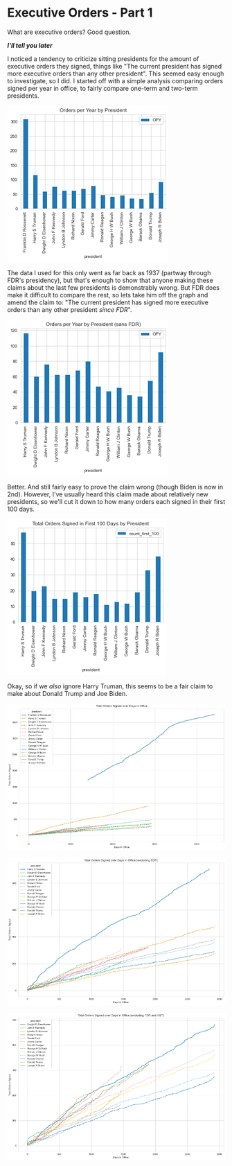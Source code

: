 # Executive Orders - Part 1

What are executive orders? Good question.

***I'll tell you later***

I noticed a tendency to criticize sitting presidents for the amount of executive orders they signed, things like "The current president has signed more executive orders than any other president". This seemed easy enough to investigate, so I did. I started off with a simple analysis comparing orders signed per year in office, to fairly compare one-term and two-term presidents.

![OPY](img_opy.png)

The data I used for this only went as far back as 1937 (partway through FDR's presidency), but that's enough to show that anyone making these claims about the last few presidents is demonstrably wrong. But FDR does make it difficult to compare the rest, so lets take him off the graph and amend the claim to: "The current president has signed more executive orders than any other president *since FDR*".

![OPY without FDR](img_opy_sans_fdr.png)

Better. And still fairly easy to prove the claim wrong (though Biden is now in 2nd). However, I've usually heard this claim made about relatively new presidents, so we'll cut it down to how many orders each signed in their first 100 days.

![first 100 days](img_first_100.png)

Okay, so if we *also* ignore Harry Truman, this seems to be a fair claim to make about Donald Trump and Joe Biden. 

![full plot](img_full_plot.png)

![no FDR](img_sans_FDR.png)

![no FDR or HST](img_sans_FDR_HST.png)
